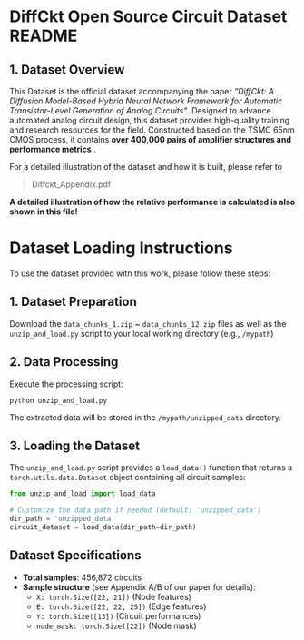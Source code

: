 # DiffCkt Open Source Circuit Dataset README

## 1. Dataset Overview

This Dataset is the official dataset accompanying the paper *"DiffCkt: A Diffusion Model-Based Hybrid Neural Network Framework for Automatic Transistor-Level Generation of Analog Circuits"*. Designed to advance automated analog circuit design, this dataset provides high-quality training and research resources for the field. Constructed based on the TSMC 65nm CMOS process, it contains **over 400,000 pairs of amplifier structures and performance metrics** .

For a detailed illustration of the dataset and how it is built, please refer to

> Diffckt_Appendix.pdf

**A detailed illustration of how the relative performance is calculated is also shown in this file!**

# Dataset Loading Instructions

To use the dataset provided with this work, please follow these steps:

## 1. Dataset Preparation

Download the `data_chunks_1.zip` ~ `data_chunks_12.zip` files as well as the `unzip_and_load.py` script to your local working directory (e.g., `/mypath`)

## 2. Data Processing

Execute the processing script:

```shell
python unzip_and_load.py
```

The extracted data will be stored in the `/mypath/unzipped_data` directory.

## 3. Loading the Dataset

The `unzip_and_load.py` script provides a `load_data()` function that returns a `torch.utils.data.Dataset` object containing all circuit samples:

```python
from unzip_and_load import load_data 

# Customize the data path if needed (default: 'unzipped_data')
dir_path = 'unzipped_data'  
circuit_dataset = load_data(dir_path=dir_path)
```

## Dataset Specifications

- **Total samples**: 456,872 circuits
- **Sample structure** (see Appendix A/B of our paper for details):
  - `X: torch.Size([22, 21])` (Node features)
  - `E: torch.Size([22, 22, 25])` (Edge features)
  - `Y: torch.Size([13])` (Circuit performances)
  - `node_mask: torch.Size([22])` (Node mask)
